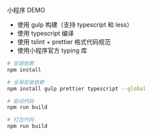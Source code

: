 小程序 DEMO

- 使用 gulp 构建（支持 typescript 和 less）
- 使用 typescript 编译
- 使用 tslint + prettier 格式代码规范
- 使用小程序官方 typing 库

``` bash
# 安装依赖
npm install

# 全局安装依赖
npm install gulp prettier typescript --global

# 启动代码
npm run build

# 打包代码
npm run build
```